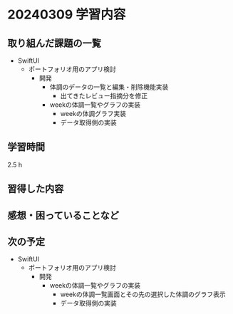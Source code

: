 # 20240309 学習内容

## 取り組んだ課題の一覧

- SwiftUI
  - ポートフォリオ用のアプリ検討
    - 開発
      - 体調のデータの一覧と編集・削除機能実装
        - 出てきたレビュー指摘分を修正
      - weekの体調一覧やグラフの実装
        - weekの体調グラフ実装
        - データ取得側の実装

## 学習時間

2.5 h

## 習得した内容

## 感想・困っていることなど

## 次の予定

- SwiftUI
  - ポートフォリオ用のアプリ検討
    - 開発
      - weekの体調一覧やグラフの実装
        - weekの体調一覧画面とその先の選択した体調のグラフ表示
        - データ取得側の実装
